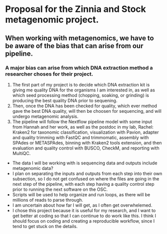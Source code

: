 # Proposal for the Zinnia and Stock metagenomic project.
 ## When working with metagenomics, we have to be aware of the **bias** that can arise from our pipeline.
 ### A major bias can arise from which DNA extraction method a researcher choses for their project.
 1. The first part of my project is to decide which DNA extraction kit is giving me quality DNA for the organisms I am interested in, as well as which seed processing method (chopping, soaking, or grinding) is producing the best quality DNA prior to sequening. 
 2. Then, once the DNA has been checked for quality, which ever method gave the best DNA quality, will then be choosen for sequencing, and will undergo metagenomic analysis.
 3. The pipeline will follow the Nextflow pipeline model with some input from Hannah and her work, as well as the postdoc in my lab, Rachel: Kraken2 for taxonomic classification, visualization with Pavion, adapter and quality trimming with FastQC and trimmomatic, assembly with SPAdes or METASPAdes, binning with Kraken2 tools extension, and then evaluation and quality control with BUSCO, CheckM, and reporting with MultiQC.
 - The data I will be working with is sequencing data and outputs include metagenomic data?
 - I plan on separating the inputs and outputs from each step into their own subsection, so I do not get confused on where the files are going in the next step of the pipeline, with each step having a quality control step prior to running the next software on the OSC. 
 - Scripts will be used to help organize and run loops, as there will be millions of reads to parse through. 
 - I am uncertain about how far I will get, as I often get overwhelemed. 
 - I chose this project because it is useful for my research, and I want to get better at coding so that I can continue to do work like this. I think I should focus on coding and creating a reproducible workflow, since I tend to get stuck on the details.